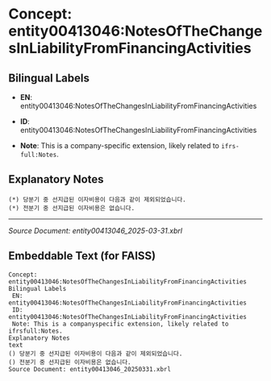 # Concept: entity00413046:NotesOfTheChangesInLiabilityFromFinancingActivities

## Bilingual Labels
- **EN**: entity00413046:NotesOfTheChangesInLiabilityFromFinancingActivities

- **ID**: entity00413046:NotesOfTheChangesInLiabilityFromFinancingActivities
- **Note**: This is a company-specific extension, likely related to `ifrs-full:Notes`.

## Explanatory Notes
```text
(*) 당분기 중 선지급된 이자비용이 다음과 같이 제외되었습니다.
(*) 전분기 중 선지급된 이자비용은 없습니다.
```

---
*Source Document: entity00413046_2025-03-31.xbrl*
## Embeddable Text (for FAISS)
```text
Concept: entity00413046:NotesOfTheChangesInLiabilityFromFinancingActivities
Bilingual Labels
 EN: entity00413046:NotesOfTheChangesInLiabilityFromFinancingActivities
 ID: entity00413046:NotesOfTheChangesInLiabilityFromFinancingActivities
 Note: This is a companyspecific extension, likely related to ifrsfull:Notes.
Explanatory Notes
text
() 당분기 중 선지급된 이자비용이 다음과 같이 제외되었습니다.
() 전분기 중 선지급된 이자비용은 없습니다.
Source Document: entity00413046_20250331.xbrl
```